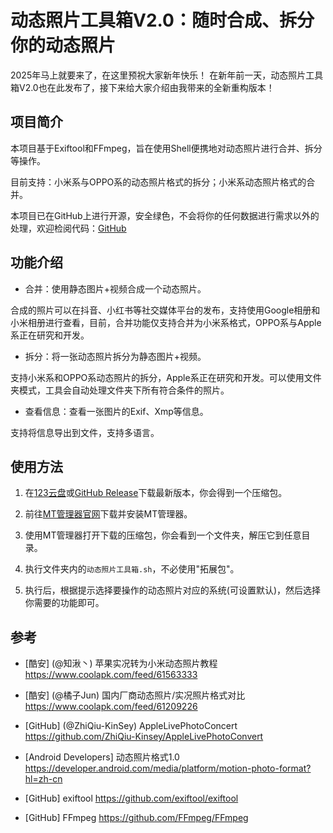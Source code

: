 # 动态照片工具箱V2.0：随时合成、拆分你的动态照片

2025年马上就要来了，在这里预祝大家新年快乐！
在新年前一天，动态照片工具箱V2.0也在此发布了，接下来给大家介绍由我带来的全新重构版本！

## 项目简介

本项目基于Exiftool和FFmpeg，旨在使用Shell便携地对动态照片进行合并、拆分等操作。

目前支持：小米系与OPPO系的动态照片格式的拆分；小米系动态照片格式的合并。

本项目已在GitHub上进行开源，安全绿色，不会将你的任何数据进行需求以外的处理，欢迎检阅代码：[GitHub](https://github.com/YuleBest/LivePhotoTools)

## 功能介绍

- 合并：使用静态图片+视频合成一个动态照片。

合成的照片可以在抖音、小红书等社交媒体平台的发布，支持使用Google相册和小米相册进行查看，目前，合并功能仅支持合并为小米系格式，OPPO系与Apple系正在研究和开发。

- 拆分：将一张动态照片拆分为静态图片+视频。

支持小米系和OPPO系动态照片的拆分，Apple系正在研究和开发。可以使用文件夹模式，工具会自动处理文件夹下所有符合条件的照片。

- 查看信息：查看一张图片的Exif、Xmp等信息。

支持将信息导出到文件，支持多语言。

## 使用方法

1. 在[123云盘](https://www.123684.com/s/iBeVVv-yNHV)或[GitHub Release](https://github.com/YuleBest/LivePhotoTools)下载最新版本，你会得到一个压缩包。

2. 前往[MT管理器官网](https://mt2.cn/)下载并安装MT管理器。

3. 使用MT管理器打开下载的压缩包，你会看到一个文件夹，解压它到任意目录。

4. 执行文件夹内的`动态照片工具箱.sh`，不必使用"拓展包"。

5. 执行后，根据提示选择要操作的动态照片对应的系统(可设置默认)，然后选择你需要的功能即可。

## 参考

- [酷安] (@知湫丶) 苹果实况转为小米动态照片教程 https://www.coolapk.com/feed/61563333

- [酷安] (@橘子Jun) 国内厂商动态照片/实况照片格式对比 https://www.coolapk.com/feed/61209226

- [GitHub] (@ZhiQiu-KinSey) AppleLivePhotoConcert https://github.com/ZhiQiu-Kinsey/AppleLivePhotoConvert

- [Android Developers] 动态照片格式1.0 https://developer.android.com/media/platform/motion-photo-format?hl=zh-cn

- [GitHub] exiftool https://github.com/exiftool/exiftool

- [GitHub] FFmpeg https://github.com/FFmpeg/FFmpeg
